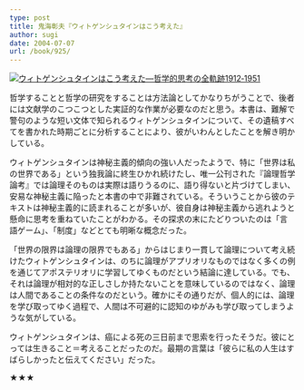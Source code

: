 ```yaml
---
type: post
title: 鬼海彰夫『ウィトゲンシュタインはこう考えた』
author: sugi
date: 2004-07-07
url: /book/925/
---
```

<a href="http://www.amazon.co.jp/exec/obidos/ASIN/4061496751/chezsugi-22/ref=nosim/" onclick="_gaq.push(['_trackEvent', 'outbound-article', 'http://www.amazon.co.jp/exec/obidos/ASIN/4061496751/chezsugi-22/ref=nosim/', '']);" name="amazletlink" target="_blank"><img src="http://i0.wp.com/ec2.images-amazon.com/images/I/41W1TPHNNBL.SL160.jpg?w=660" alt="ウィトゲンシュタインはこう考えた―哲学的思考の全軌跡1912‐1951" class="alignleft" data-recalc-dims="1" /></a>

哲学することと哲学の研究をすることは方法論としてかなりちがうことで、後者には文献学のこつこつとした実証的な作業が必要なのだと思う。本書は、難解で警句のような短い文体で知られるウィトゲンシュタインについて、その遺稿すべてを書かれた時期ごとに分析することにより、彼がいわんとしたことを解き明かしている。

ウィトゲンシュタインは神秘主義的傾向の強い人だったようで、特に「世界は私の世界である」という独我論に終生ひかれ続けたし、唯一公刊された『論理哲学論考』では論理そのものは実際は語りうるのに、語り得ないと片づけてしまい、安易な神秘主義に陥ったと本書の中で非難されている。そういうことから彼のテキストは神秘主義的に読まれることが多いが、彼自身は神秘主義から逃れようと懸命に思考を重ねていたことがわかる。その探求の末にたどりついたのは「言語ゲーム」、「制度」などとても明晰な概念だった。

「世界の限界は論理の限界でもある」からはじまり一貫して論理について考え続けたウィトゲンシュタインは、のちに論理がアプリオリなものではなく多くの例を通じてアポステリオリに学習してゆくものだという結論に達している。でも、それは論理が相対的な正しさしか持たないことを意味しているのではなく、論理は人間であることの条件なのだという。確かにその通りだが、個人的には、論理を学び取ってゆく過程で、人間は不可避的に認知のゆがみも学び取ってしまうような気がしている。

ウィトゲンシュタインは、癌による死の三日前まで思索を行ったそうだ。彼にとっては生きること＝考えることだったのだ。最期の言葉は「彼らに私の人生はすばらしかったと伝えてください」だった。

★★★

